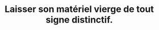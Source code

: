 ---
thematique: thematique-qP7AaYEirvtU1XIjwcSea
goodPractices:
- good-practice-V6Y53YVN0uOxGs4DoGo1H
risks:
- Laisser son matériel vierge de tout signe distinctif.
title: Laisser son matériel vierge de tout signe distinctif.
uuid: vulnerability-pJu0wLj2uLE0eVm9h-kzW
visibleInCms: true
---
